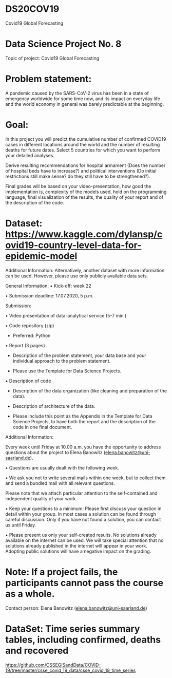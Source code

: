 # DS20COV19
Covid19 Global Forecasting


# Data Science Project No. 8
Topic of project: Covid19 Global Forecasting

# Problem statement: 

A pandemic caused by the SARS-CoV-2 virus has been in a state of emergency worldwide for some time now, and its impact on everyday life and the world economy in general was barely predictable at the beginning.

# Goal: 

In this project you will predict the cumulative number of confirmed COVID19 cases in different locations around the world and the number of resulting deaths for future dates. Select 5 countries for which you want to perform your detailed analyses. 

Derive resulting recommendations for hospital armament (Does the number of hospital beds have to increase?) and political interventions (Do initial restrictions still make sense? do they still have to be strengthened?).


Final grades will be based on your video-presentation, how good the implementation is, complexity of the models used, hold on the programming language, final visualization of the results, the quality of your report and of the description of the code.

# Dataset: https://www.kaggle.com/dylansp/covid19-country-level-data-for-epidemic-model
Additional Information: Alternatively, another dataset with more information can be used. However, please use only publicly available data sets.


General Information:
• Kick-off: week 22

• Submission deadline: 17.07.2020, 5 p.m.

Submission:

• Video presentation of data-analytical service (5-7 min.)

• Code repository (zip)

  - Preferred: Python

• Report (3 pages)
  
  - Description of the problem statement, your data base and your individual approach to the problem statement.
  
  - Please use the Template for Data Science Projects.

• Description of code

  - Description of the data organization (like cleaning and preparation of the data).
  
  - Description of architecture of the data.
  
  - Please include this point as the Appendix in the Template for Data Science Projects, to have both the report and the description of the code in one final document.

Additional Information:

Every week until Friday at 10.00 a.m. you have the opportunity to address questions about the project to Elena Banowitz (elena.banowitz@uni-saarland.de).

• Questions are usually dealt with the following week.

• We ask you not to write several mails within one week, but to collect them and send a bundled mail with all relevant questions.

Please note that we attach particular attention to the self-contained and independent quality of your work.

• Keep your questions to a minimum: Please first discuss your question in detail within your group. In most cases a solution can be found through careful discussion. Only if you have not found a solution, you can contact us until Friday.

• Please present us only your self-created results. No solutions already available on the internet can be used. We will take special attention that no solutions already published in the internet will appear in your work. Adopting public solutions will have a negative impact on the grading.

# Note: If a project fails, the participants cannot pass the course as a whole.

Contact person: Elena Banowitz (elena.banowitz@uni-saarland.de) 


# DataSet: Time series summary tables, including confirmed, deaths and recovered
https://github.com/CSSEGISandData/COVID-19/tree/master/csse_covid_19_data/csse_covid_19_time_series